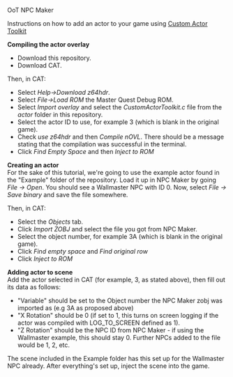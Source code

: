 OoT NPC Maker

Instructions on how to add an actor to your game using <a href="https://hylianmodding.com/?p=217">Custom Actor Toolkit</a>

<b>Compiling the actor overlay</b><br>
- Download this repository.
- Download CAT.

Then, in CAT:<br>
- Select <i>Help->Download z64hdr</i>.<br>
- Select <i>File->Load ROM</i> the Master Quest Debug ROM.<br>
- Select <i>Import overlay</i> and select the <i>CustomActorToolkit.c</i> file from the <i>actor</i> folder in this repository.<br>
- Select the actor ID to use, for example 3 (which is blank in the original game).<br>
- Check <i>use z64hdr</i> and then <i>Compile nOVL</i>. There should be a message stating that the compilation was successful in the terminal.<br>
- Click <i>Find Empty Space</i> and then <i>Inject to ROM</i><br>

<b>Creating an actor</b><br>
For the sake of this tutorial, we're going to use the example actor found in the "Example" folder of the repository.
Load it up in NPC Maker by going <i>File -> Open</i>.
You should see a Wallmaster NPC with ID 0.
Now, select <i>File -> Save binary</i> and save the file somewhere.

Then, in CAT:
- Select the <i>Objects</i> tab.<br>
- Click <i>Import ZOBJ</i> and select the file you got from NPC Maker.<br>
- Select the object number, for example 3A (which is blank in the original game).<br>
- Click <i>Find empty space</i> and <i>Find original row</i><br>
- Click <i>Inject to ROM</i><br>

<b>Adding actor to scene</b><br>
Add the actor selected in CAT (for example, 3, as stated above), then fill out its data as follows:
- "Variable" should be set to the Object number the NPC Maker zobj was imported as (e.g 3A as proposed above)<br>
- "X Rotation" should be 0 (if set to 1, this turns on screen logging if the actor was compiled with LOG_TO_SCREEN defined as 1).<br>
- "Z Rotation" should be the NPC ID from NPC Maker - if using the Wallmaster example, this should stay 0. Further NPCs added to the file would be 1, 2, etc.<br>

The scene included in the Example folder has this set up for the Wallmaster NPC already.
After everything's set up, inject the scene into the game.

